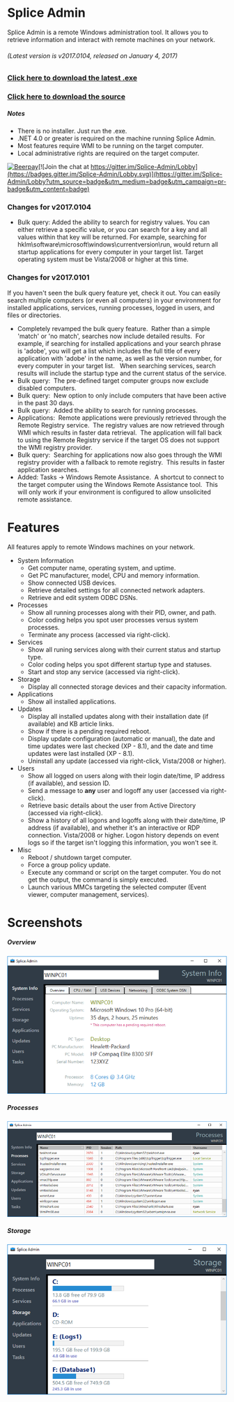 Splice Admin
============
Splice Admin is a remote Windows administration tool.  It allows you to retrieve information and interact with remote machines on your network.


###### (Latest version is v2017.0104, released on January 4, 2017)
### [Click here to download the latest .exe](https://github.com/R-Smith/Splice-Admin/releases/download/v2017.0104/SpliceAdm.exe)
### [Click here to download the source](https://github.com/R-Smith/Splice-Admin/archive/master.zip)

##### Notes
* There is no installer.  Just run the .exe.
* .NET 4.0 or greater is required on the machine running Splice Admin.
* Most features require WMI to be running on the target computer.
* Local administrative rights are required on the target computer.

[![Beerpay](https://beerpay.io/R-Smith/Splice-Admin/badge.svg?style=flat)](https://beerpay.io/R-Smith/Splice-Admin)[![Join the chat at https://gitter.im/Splice-Admin/Lobby](https://badges.gitter.im/Splice-Admin/Lobby.svg)](https://gitter.im/Splice-Admin/Lobby?utm_source=badge&utm_medium=badge&utm_campaign=pr-badge&utm_content=badge)


### Changes for v2017.0104
* Bulk query:  Added the ability to search for registry values.  You can either retrieve a specific value, or you can search for a key and all values within that key will be returned.  For example, searching for hklm\software\microsoft\windows\currentversion\run, would return all startup applications for every computer in your target list.  Target operating system must be Vista/2008 or higher at this time.

### Changes for v2017.0101
If you haven't seen the bulk query feature yet, check it out.  You can easily search multiple computers (or even all computers) in your environment for installed applications, services, running processes, logged in users, and files or directories.
* Completely revamped the bulk query feature.  Rather than a simple 'match' or 'no match', searches now include detailed results.  For example, if searching for installed applications and your search phrase is 'adobe', you will get a list which includes the full title of every application with 'adobe' in the name, as well as the version number, for every computer in your target list.   When searching services, search results will include the startup type and the current status of the service.
* Bulk query:  The pre-defined target computer groups now exclude disabled computers.
* Bulk query:  New option to only include computers that have been active in the past 30 days.
* Bulk query:  Added the ability to search for running processes.
* Applications:  Remote applications were previously retrieved through the Remote Registry service.  The registry values are now retrieved through WMI which results in faster data retrieval.  The application will fall back to using the Remote Registry service if the target OS does not support the WMI registry provider.
* Bulk query:  Searching for applications now also goes through the WMI registry provider with a fallback to remote registry.  This results in faster application searches.
* Added: Tasks -> Windows Remote Assistance.  A shortcut to connect to the target computer using the Windows Remote Assistance tool.  This will only work if your environment is configured to allow unsolicited remote assistance.


Features
========
All features apply to remote Windows machines on your network.
* System Information
  * Get computer name, operating system, and uptime.
  * Get PC manufacturer, model, CPU and memory information.
  * Show connected USB devices.
  * Retrieve detailed settings for all connected network adapters.
  * Retrieve and edit system ODBC DSNs.
* Processes
  * Show all running processes along with their PID, owner, and path.
  * Color coding helps you spot user processes versus system processes.
  * Terminate any process (accessed via right-click).
* Services
  * Show all runing services along with their current status and startup type.
  * Color coding helps you spot different startup type and statuses.
  * Start and stop any service (accessed via right-click).
* Storage
  * Display all connected storage devices and their capacity information.
* Applications
  * Show all installed applications.
* Updates
  * Display all installed updates along with their installation date (if available) and KB article links.
  * Show if there is a pending required reboot.
  * Display update configuration (automatic or manual), the date and time updates were last checked (XP - 8.1), and the date and time updates were last installed (XP - 8.1).
  * Uninstall any update (accessed via right-click, Vista/2008 or higher).
* Users
  * Show all logged on users along with their login date/time, IP address (if available), and session ID.
  * Send a message to **any** user and logoff any user (accessed via right-click).
  * Retrieve basic details about the user from Active Directory (accessed via right-click).
  * Show a history of all logons and logoffs along with their date/time, IP address (if available), and whether it's an interactive or RDP connection.  Vista/2008 or higher.  Logon history depends on event logs so if the target isn't logging this information, you won't see it.
* Misc
  * Reboot / shutdown target computer.
  * Force a group policy update.
  * Execute any command or script on the target computer.  You do not get the output, the command is simply executed.
  * Launch various MMCs targeting the selected computer (Event viewer, computer management, services).


Screenshots
===========
##### Overview
![Overview](https://github.com/R-Smith/supporting-docs/raw/master/Splice-Admin/spliceadm-overview.png?raw=true "Overview")

##### Processes
![Processes](https://github.com/R-Smith/supporting-docs/raw/master/Splice-Admin/spliceadm-processes.png?raw=true "Processes")

##### Storage
![Storage](https://github.com/R-Smith/supporting-docs/raw/master/Splice-Admin/spliceadm-storage.png?raw=true "Storage")
